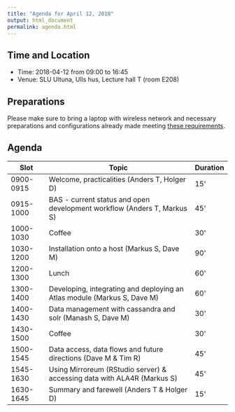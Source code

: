 ```yaml
---
title: "Agenda for April 12, 2018"
output: html_document
permalink: agenda.html
---
```




## Time and Location

- Time: 2018-04-12 from 09:00 to 16:45
- Venue: SLU Ultuna, Ulls hus, Lecture hall T (room E208)

## Preparations

Please make sure to bring a laptop with wireless network and necessary preparations and configurations already made meeting [these requirements](/requirements).

## Agenda

|Slot|Topic|Duration|
|---|---|---|
|0900-0915|Welcome, practicalities (Anders T, Holger D)|15'|
|0915-1000|BAS - current status and open development workflow (Anders T, Markus S)|45'|
|1000-1030|Coffee|30'|
|1030-1200|Installation onto a host (Markus S, Dave M)|90'|
|1200-1300|Lunch|60'|
|1300-1400|Developing, integrating and deploying an Atlas module (Markus S, Dave M)|60'|
|1400-1430|Data management with cassandra and solr (Manash S, Dave M)|30'|
|1430-1500|Coffee|30'|
|1500-1545|Data access, data flows and future directions (Dave M & Tim R)|45'|
|1545-1630|Using Mirroreum (RStudio server) & accessing data with ALA4R (Markus S)|45'|
|1630-1645|Summary and farewell (Anders T & Holger D)|15'|

